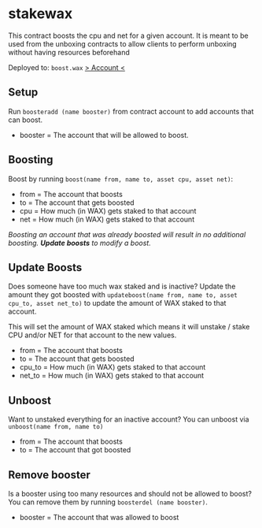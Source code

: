 # stakewax

This contract boosts the cpu and net for a given account. It is meant to be used from the unboxing contracts to allow clients to perform unboxing without having resources beforehand

Deployed to: `boost.wax` [> Account <](https://wax.bloks.io/account/boost.wax)


## Setup
Run `boosteradd (name booster)` from contract account to add accounts that can boost. 

- booster = The account that will be allowed to boost.

## Boosting
Boost by running `boost(name from, name to, asset cpu, asset net)`:

- from = The account that boosts
- to = The account that gets boosted
- cpu = How much (in WAX) gets staked to that account
- net = How much (in WAX) gets staked to that account

_Boosting an account that was already boosted will result in no additional boosting. **Update boosts** to modify a boost._

## Update Boosts
Does someone have too much wax staked and is inactive? Update the amount they got boosted with `updateboost(name from, name to, asset cpu_to, asset net_to)` to update the amount of WAX staked to that account.

This will set the amount of WAX staked which means it will unstake / stake CPU and/or NET for that account to the new values.

- from = The account that boosts
- to = The account that gets boosted
- cpu_to = How much (in WAX) gets staked to that account
- net_to = How much (in WAX) gets staked to that account


## Unboost
Want to unstaked everything for an inactive account? You can unboost via `unboost(name from, name to)`

- from = The account that boosts
- to = The account that got boosted

## Remove booster
Is a booster using too many resources and should not be allowed to boost? You can remove them by running `boosterdel (name booster)`.

- booster = The account that was allowed to boost
